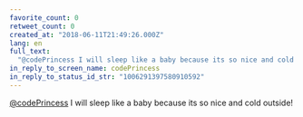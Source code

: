 ```yaml
---
favorite_count: 0
retweet_count: 0
created_at: "2018-06-11T21:49:26.000Z"
lang: en
full_text:
  "@codePrincess I will sleep like a baby because its so nice and cold outside!"
in_reply_to_screen_name: codePrincess
in_reply_to_status_id_str: "1006291397580910592"
---
```


[@codePrincess](https://twitter.com/codePrincess) I will sleep like a baby
because its so nice and cold outside!

